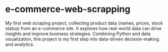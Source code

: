 # e-commerce-web-scrapping
My first web scraping project, collecting product data (names, prices, stock status) from an e-commerce site. It explores how real-world data can drive insights and improve business strategies. Combining Python and data visualization, this project is my first step into data-driven decision-making and analytics.
